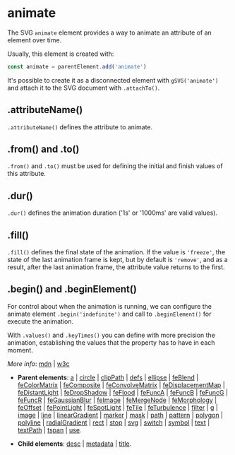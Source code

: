 # animate

The SVG `animate` element provides a way to animate an attribute of an element over time.

Usually, this element is created with:

```js
const animate = parentElement.add('animate')
```

It's possible to create it as a disconnected element with `gSVG('animate')` and attach it to the SVG
document with `.attachTo()`.

## .attributeName()

`.attributeName()` defines the attribute to animate.

## .from() and .to()

`.from()` and `.to()` must be used for defining the initial and finish values of this attribute.

## .dur()

`.dur()` defines the animation duration ('1s' or '1000ms' are valid values).

## .fill()

`.fill()` defines the final state of the animation. If the value is `'freeze'`, the state of the
last animation frame is kept, but by default is `'remove'`, and as a result, after the last
animation frame, the attribute value returns to the first.

## .begin() and .beginElement()

For control about when the animation is running, we can configure the animate element
`.begin('indefinite')` and call to `.beginElement()` for execute the animation.

With `.values()` and `.keyTimes()` you can define with more precision the animation, establishing
the values that the property has to have in each moment.

*More info*:
[mdn](https://developer.mozilla.org//en-US/docs/Web/SVG/Element/animate) |
[w3c](https://svgwg.org/specs/animations/#AnimateElement)

- **Parent elements**:
  [a](a.md) |
  [circle](circle.md) |
  [clipPath](clipPath.md) |
  [defs](defs.md) |
  [ellipse](ellipse.md) |
  [feBlend](FilterPrimitives.md#feblend) |
  [feColorMatrix](FilterPrimitives.md#fecolormatrix) |
  [feComposite](FilterPrimitives.md#fecomposite) |
  [feConvolveMatrix](FilterPrimitives.md#feconvolvematrix) |
  [feDisplacementMap](FilterPrimitives.md#fedisplacementmap) |
  [feDistantLight](FilterPrimitives.md#fedistantlight) |
  [feDropShadow](FilterPrimitives.md#fedropshadow) |
  [feFlood](FilterPrimitives.md#feflood) |
  [feFuncA](FilterPrimitives.md#fefunca) |
  [feFuncB](FilterPrimitives.md#fefuncb) |
  [feFuncG](FilterPrimitives.md#fefuncg) |
  [feFuncR](FilterPrimitives.md#fefuncr) |
  [feGaussianBlur](FilterPrimitives.md#fegaussianblur) |
  [feImage](FilterPrimitives.md#feimage) |
  [feMergeNode](FilterPrimitives.md#femergenode) |
  [feMorphology](FilterPrimitives.md#femorphology) |
  [feOffset](FilterPrimitives.md#feoffset) |
  [fePointLight](FilterPrimitives.md#fepointlight) |
  [feSpotLight](FilterPrimitives.md#fespotlight) |
  [feTile](FilterPrimitives.md#fetile) |
  [feTurbulence](FilterPrimitives.md#feturbulence) |
  [filter](filter.md) |
  [g](g.md) |
  [image](image.md) |
  [line](line.md) |
  [linearGradient](linearGradient.md) |
  [marker](marker.md) |
  [mask](mask.md) |
  [path](path.md) |
  [pattern](pattern.md) |
  [polygon](polygon.md) |
  [polyline](polyline.md) |
  [radialGradient](radialGradient.md) |
  [rect](rect.md) |
  [stop](stop.md) |
  [svg](svg.md) |
  [switch](switch.md) |
  [symbol](symbol.md) |
  [text](text.md) |
  [textPath](textPath.md) |
  [tspan](tspan.md) |
  [use](use.md).

- **Child elements**: [desc](desc.md) |
  [metadata](metadata.md) |
  [title](title.md).

